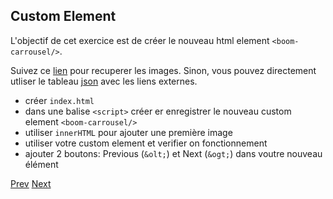 ## Custom Element

L'objectif de cet exercice est de créer le nouveau html element `<boom-carrousel/>`.


Suivez ce [lien](http://xebia-france.github.io/slot-webcomponents/workshop/img/images.zip) pour recuperer les images. Sinon, vous pouvez directement utliser le tableau [json](images.json) avec les liens externes.


- créer `index.html`
- dans une balise `<script>` créer er enregistrer le nouveau custom element `<boom-carrousel/>` 
- utiliser `innerHTML` pour ajouter une première image 
- utiliser votre custom element et verifier on fonctionnement
- ajouter 2 boutons: Previous (`&olt;`) et Next (`&ogt;`) dans voutre nouveau élément

[Prev](workshop.md) [Next](html_template.md)
